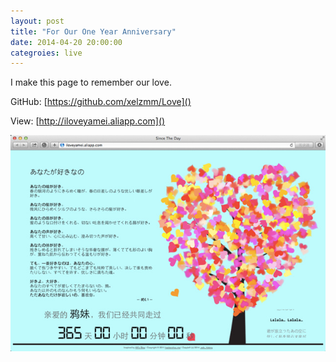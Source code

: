 ```yaml
---
layout: post
title: "For Our One Year Anniversary"
date: 2014-04-20 20:00:00
categroies: live
---
```


I make this page to remember our love.

GitHub: [https://github.com/xelzmm/Love]()

View: [http://iloveyamei.aliapp.com]()

![](/assets/2014/one-year.jpg)
